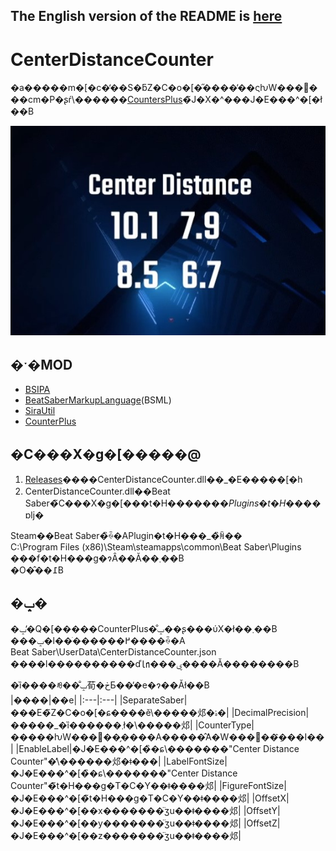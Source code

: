 ﻿## The English version of the README is [here](README_EN.md)

# CenterDistanceCounter

�a�����m�[�c�̒��S�ƃZ�C�o�[�̋����̕��ςƕW���΍���cm�P�ʂŕ\������[CountersPlus](https://github.com/rynan4818/tournament_overlay)�̃J�X�^���J�E���^�[�ł��B

![�T���v��](Images/sample.jpg)

## �ˑ�MOD

- [BSIPA](https://bsmg.github.io/BeatSaber-IPA-Reloaded/)
- [BeatSaberMarkupLanguage](https://github.com/monkeymanboy/BeatSaberMarkupLanguage)(BSML)
- [SiraUtil](https://github.com/Auros/SiraUtil)
- [CounterPlus](https://github.com/Caeden117/CountersPlus)

## �C���X�g�[�����@
1. [Releases]()����CenterDistanceCounter.dll��_�E�����[�h
2. CenterDistanceCounter.dll��Beat Saber�̃C���X�g�[���t�H���_����Plugins�t�H���_�ɒǉ�

Steam��Beat Saber�̏ꍇ�APlugin�t�H���_�̏ꏊ��<br>
C:\Program Files (x86)\Steam\steamapps\common\Beat Saber\Plugins<br>
���f�t�H���g�ɂȂ��Ă��܂��B<br>
�O�̂��߁B

## �ݒ�

�ݒ�̓Q�[�����CounterPlus�̐ݒ��ʂ���ύX�ł��܂��B<br>
���ݒ�l��ׂ������߂����ꍇ�A<br>
Beat Saber\UserData\CenterDistanceCounter.json<br>
����l����������ď㏑���ۑ����Ă��������B

�ȉ����ꂼ��̐ݒ荀�ڂƂ��̓�e�ɂ��Ăł��B<br>
|����|��e|
|:---|:---|
|SeparateSaber|���E�̃Z�C�o�[�ɕ����ĕ\�����邩�ۂ�|
|DecimalPrecision|�����_�ȉ������܂ł�\�����邩|
|CounterType|�����ƕW���΍��̗����A�����̂݁A�W���΍��݂̂���I��|
|EnableLabel|�J�E���^�[�̏�ɕ\�������"Center Distance Counter"�̕\������邩�ǂ���|
|LabelFontSize|�J�E���^�[�̏�ɕ\�������"Center Distance Counter"�̃t�H���g�T�C�Y��ǂ����邩|
|FigureFontSize|�J�E���^�[�̃t�H���g�T�C�Y��ǂ����邩|
|OffsetX|�J�E���^�[��x�������̈ʒu��ǂ����邩|
|OffsetY|�J�E���^�[��y�������̈ʒu��ǂ����邩|
|OffsetZ|�J�E���^�[��z�������̈ʒu��ǂ����邩|


